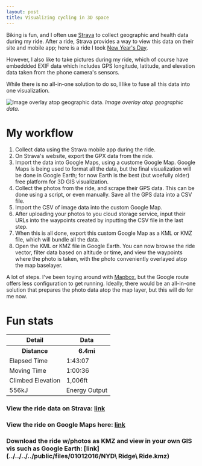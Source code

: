 ```yaml
---
layout: post
title: Visualizing cycling in 3D space
---
```


Biking is fun, and I often use [Strava](http://strava.com) to collect geographic and health data during my ride. After a ride, Strava provides a way to view this data on their site and mobile app; here is a ride I took [New Year's Day](https://www.strava.com/activities/460853226).

However, I also like to take pictures during my ride, which of course have embeddded EXIF data which includes GPS longitude, latitude, and elevation data taken from the phone camera's sensors.

While there is no all-in-one solution to do so, I like to fuse all this data into one visualization. 

![Image overlay atop geographic data.](../../../../public/img/post_img/2016-01-01-visualizing-cycling-3d.png "Image overlay atop geographic data.")
*Image overlay atop geographic data.*

# My workflow
1. Collect data using the Strava mobile app during the ride.
2. On Strava's website, export the GPX data from the ride.
3. Import the data into Google Maps, using a custome Google Map. Google Maps is being used to format all the data, but the final visualization will be done in Google Earth; for now Earth is the best (but woefully older) free platform for 3D GIS visualization.
4. Collect the photos from the ride, and scrape their GPS data. This can be done using a script, or even manually. Save all the GPS data into a CSV file.
5. Import the CSV of image data into the custom Google Map.
6. After uploading your photos to you cloud storage service, input their URLs into the waypoints created by inputting the CSV file in the last step.
7. When this is all done, export this custom Google Map as a KML or KMZ file, which will bundle all the data.
8. Open the KML or KMZ file in Google Earth. You can now browse the ride vector, filter data based on altitude or time, and view the waypoints where the photo is taken, with the photo conveniently overlayed atop the map baselayer.

A lot of steps. I've been toying around with [Mapbox](https://www.mapbox.com), but the Google route offers less configuration to get running. Ideally, there would be an all-in-one solution that prepares the photo data atop the map layer, but this will do for me now.

# Fun stats
<table>
  <thead>
    <tr>
      <th>Detail</th>
      <th>Data</th>
    </tr>
  </thead>
  <tbody>
    <tr>
      <th>Distance</th>
      <th>6.4mi</th>
    </tr>
    <tr>
      <td>Elapsed Time</td>
      <td>1:43:07</td>
    </tr>
    <tr>
      <td>Moving Time</td>
      <td>1:00:36</td>
    </tr>
    <tr>
      <td>Climbed Elevation</td>
      <td>1,006ft</td>
    </tr>
    <tr>
      <td>556kJ</td>
      <td>Energy Output</td>
    </tr>
  </tbody>
</table>

### View the ride data on Strava: [link](https://www.strava.com/activities/460853226) <br>
### View the ride on Google Maps here: [link](https://www.google.com/maps/d/u/1/viewer?mid=zVfxGx3ZeYjc.kGD_ozKbdMO0) <br>
### Download the ride w/photos as KMZ and view in your own GIS vis such as Google Earth: [link](../../../../public/files/01012016/NYD\ Ridge\ Ride.kmz)